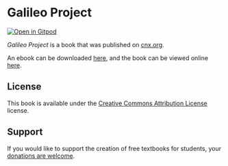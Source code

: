 # Galileo Project

[![Open in Gitpod](https://gitpod.io/button/open-in-gitpod.svg)](https://gitpod.io/from-referrer/)

_Galileo Project_ is a book that was published on [cnx.org](https://cnx.org/).

An ebook can be downloaded [here](https://github.com/cnx-user-books/cnxbook-galileo-project/releases/latest), and the book can be viewed online [here](https://github.com/cnx-user-books/cnxbook-galileo-project/releases/latest).

## License
This book is available under the [Creative Commons Attribution License](./LICENSE) license.

## Support
If you would like to support the creation of free textbooks for students, your [donations are welcome](https://riceconnect.rice.edu/donation/support-openstax-banner).
